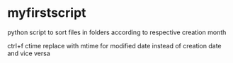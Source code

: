 # myfirstscript
python script to sort files in folders according to respective creation month

ctrl+f ctime replace with mtime for modified date instead of creation date and vice versa
